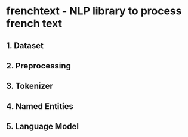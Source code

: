 # frenchtext - NLP library to process french text

## 1. Dataset

## 2. Preprocessing

## 3. Tokenizer

## 4. Named Entities

## 5. Language Model
